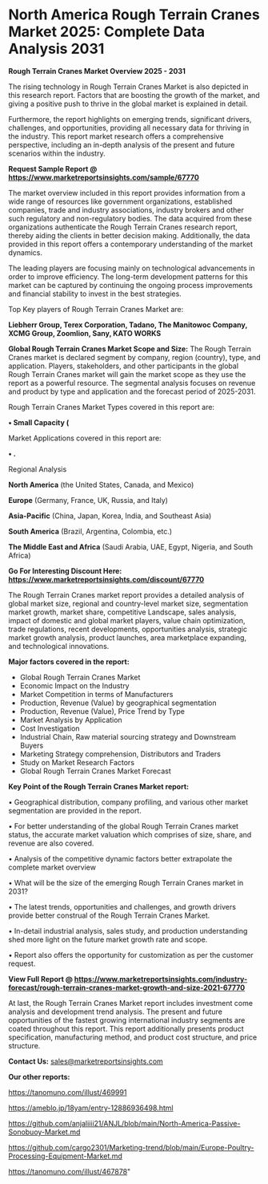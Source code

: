 # North America Rough Terrain Cranes Market 2025: Complete Data Analysis 2031

<Strong> Rough Terrain Cranes Market Overview 2025 - 2031</strong>

The rising technology in Rough Terrain Cranes Market is also depicted in this research report. Factors that are boosting the growth of the market, and giving a positive push to thrive in the global market is explained in detail.

Furthermore, the report highlights on emerging trends, significant drivers, challenges, and opportunities, providing all necessary data for thriving in the industry. This report market research offers a comprehensive perspective, including an in-depth analysis of the present and future scenarios within the industry.

<strong>Request Sample Report @ <a href=https://www.marketreportsinsights.com/sample/67770>https://www.marketreportsinsights.com/sample/67770</a></strong>

The market overview included in this report provides information from a wide range of resources like government organizations, established companies, trade and industry associations, industry brokers and other such regulatory and non-regulatory bodies. The data acquired from these organizations authenticate the Rough Terrain Cranes research report, thereby aiding the clients in better decision making. Additionally, the data provided in this report offers a contemporary understanding of the market dynamics.

The leading players are focusing mainly on technological advancements in order to improve efficiency. The long-term development patterns for this market can be captured by continuing the ongoing process improvements and financial stability to invest in the best strategies.

Top Key players of Rough Terrain Cranes Market are:

<strong>Liebherr Group, Terex Corporation, Tadano, The Manitowoc Company, XCMG Group, Zoomlion, Sany, KATO WORKS</strong>

<strong><b>Global Rough Terrain Cranes Market Scope and Size:</b></strong>
The Rough Terrain Cranes market is declared segment by company, region (country), type, and application. Players, stakeholders, and other participants in the global Rough Terrain Cranes market will gain the market scope as they use the report as a powerful resource. The segmental analysis focuses on revenue and product by type and application and the forecast period of 2025-2031.

Rough Terrain Cranes Market Types covered in this report are:

<strong>• Small Capacity (</strong>

Market Applications covered in this report are:

<strong>• .</strong> 

Regional Analysis

<strong>North America</strong> (the United States, Canada, and Mexico)

<strong>Europe</strong> (Germany, France, UK, Russia, and Italy)

<strong>Asia-Pacific</strong> (China, Japan, Korea, India, and Southeast Asia)

<strong>South America</strong> (Brazil, Argentina, Colombia, etc.)

<strong>The Middle East and Africa</strong> (Saudi Arabia, UAE, Egypt, Nigeria, and South Africa)

<strong>Go For Interesting Discount Here: <a href=https://www.marketreportsinsights.com/discount/67770>https://www.marketreportsinsights.com/discount/67770</a></strong>

The Rough Terrain Cranes market report provides a detailed analysis of global market size, regional and country-level market size, segmentation market growth, market share, competitive Landscape, sales analysis, impact of domestic and global market players, value chain optimization, trade regulations, recent developments, opportunities analysis, strategic market growth analysis, product launches, area marketplace expanding, and technological innovations.

<strong><b>Major factors covered in the report:</b></strong>
<ul>
  <li>Global Rough Terrain Cranes Market </li>
  <li>Economic Impact on the Industry</li>
  <li>Market Competition in terms of Manufacturers</li>
  <li>Production, Revenue (Value) by geographical segmentation</li>
  <li>Production, Revenue (Value), Price Trend by Type</li>
  <li>Market Analysis by Application</li>
  <li>Cost Investigation</li>
  <li>Industrial Chain, Raw material sourcing strategy and Downstream Buyers</li>
  <li>Marketing Strategy comprehension, Distributors and Traders</li>
  <li>Study on Market Research Factors</li>
  <li>Global Rough Terrain Cranes Market Forecast</li>
</ul>

<strong><b>Key Point of the Rough Terrain Cranes Market report:</b></strong>

• Geographical distribution, company profiling, and various other market segmentation are provided in the report.

• For better understanding of the global Rough Terrain Cranes market status, the accurate market valuation which comprises of size, share, and revenue are also covered.

• Analysis of the competitive dynamic factors better extrapolate the complete market overview

• What will be the size of the emerging Rough Terrain Cranes market in 2031?

• The latest trends, opportunities and challenges, and growth drivers provide better construal of the Rough Terrain Cranes Market.

• In-detail industrial analysis, sales study, and production understanding shed more light on the future market growth rate and scope.

• Report also offers the opportunity for customization as per the customer request.

<strong><b>View Full Report @ <a href=https://www.marketreportsinsights.com/industry-forecast/rough-terrain-cranes-market-growth-and-size-2021-67770>https://www.marketreportsinsights.com/industry-forecast/rough-terrain-cranes-market-growth-and-size-2021-67770</a></b></strong>


At last, the Rough Terrain Cranes Market report includes investment come analysis and development trend analysis. The present and future opportunities of the fastest growing international industry segments are coated throughout this report. This report additionally presents product specification, manufacturing method, and product cost structure, and price structure.

<strong>Contact Us:</strong>
sales@marketreportsinsights.com

<strong>Our other reports:</strong>

<a href=https://tanomuno.com/illust/469991>https://tanomuno.com/illust/469991</a>

<a href=https://ameblo.jp/18yam/entry-12886936498.html>https://ameblo.jp/18yam/entry-12886936498.html</a>

<a href=https://github.com/anjaliiii21/ANJL/blob/main/North-America-Passive-Sonobuoy-Market.md>https://github.com/anjaliiii21/ANJL/blob/main/North-America-Passive-Sonobuoy-Market.md</a>

<a href=https://github.com/cargo2301/Marketing-trend/blob/main/Europe-Poultry-Processing-Equipment-Market.md>https://github.com/cargo2301/Marketing-trend/blob/main/Europe-Poultry-Processing-Equipment-Market.md</a>

<a href=https://tanomuno.com/illust/467878>https://tanomuno.com/illust/467878</a>"
